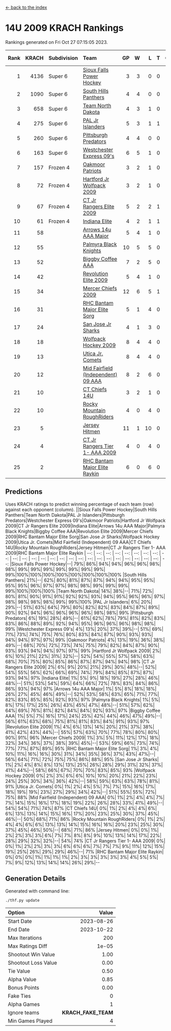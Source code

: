 [<- back to the index](readme.md)
# 14U 2009 KRACH Rankings
Rankings generated on Fri Oct 27 07:15:05 2023.

Rank|KRACH|Subdivision|Team|GP|W|L|T|OTW|OTL|SoS|Exp Wins|Win Diff
---:|---:|:---|:---|---:|---:|---:|---:|---:|---:|---:|---:|---:
1|4136|Super 6|[Sioux Falls Power Hockey](https://gamesheetstats.com/seasons/3664/teams/140999/schedule)|3|3|0|0|0|0|182|3.8|-0.0
2|1090|Super 6|[South Hills Panthers](https://gamesheetstats.com/seasons/3664/teams/160166/schedule)|4|4|0|0|0|0|34|4.8|-0.0
3|658|Super 6|[Team North Dakota](https://gamesheetstats.com/seasons/3664/teams/141001/schedule)|4|3|1|0|0|0|872|3.8|-0.0
4|275|Super 6|[PAL Jr Islanders](https://gamesheetstats.com/seasons/3664/teams/140990/schedule)|5|3|1|1|0|0|317|4.4|0.0
5|260|Super 6|[Pittsburgh Predators](https://gamesheetstats.com/seasons/3664/teams/140995/schedule)|4|4|0|0|0|0|8|4.9|0.0
6|163|Super 6|[Westchester Express 09's](https://gamesheetstats.com/seasons/3664/teams/140992/schedule)|6|5|1|0|0|1|36|5.9|0.0
7|157|Frozen 4|[Oakmoor Patriots](https://gamesheetstats.com/seasons/3664/teams/141002/schedule)|3|2|1|0|1|0|182|2.8|-0.0
8|72|Frozen 4|[Hartford Jr Wolfpack 2009](https://gamesheetstats.com/seasons/3664/teams/140979/schedule)|3|2|1|0|0|0|51|2.9|0.0
9|67|Frozen 4|[CT Jr Rangers Elite 2009](https://gamesheetstats.com/seasons/3664/teams/140980/schedule)|5|2|2|1|1|0|93|3.4|0.0
10|61|Frozen 4|[Indiana Elite](https://gamesheetstats.com/seasons/3664/teams/144344/schedule)|4|2|1|1|0|0|34|3.3|-0.0
11|58||[Arrows 14u AAA Major](https://gamesheetstats.com/seasons/3664/teams/140993/schedule)|5|4|1|0|0|0|32|4.9|0.0
12|55||[Palmyra Black Knights](https://gamesheetstats.com/seasons/3664/teams/140997/schedule)|10|5|5|0|0|0|248|5.9|0.0
13|52||[Biggby Coffee AAA](https://gamesheetstats.com/seasons/3664/teams/144343/schedule)|7|2|5|0|0|1|775|2.8|-0.0
14|42||[Revolution Elite 2009](https://gamesheetstats.com/seasons/3664/teams/140996/schedule)|5|4|1|0|0|0|12|4.9|0.0
15|34||[Mercer Chiefs 2009](https://gamesheetstats.com/seasons/3664/teams/140987/schedule)|12|6|5|1|1|0|110|7.4|0.0
16|31||[RHC Bantam Major Elite Sorg](https://gamesheetstats.com/seasons/3664/teams/140985/schedule)|5|1|4|0|0|0|142|1.9|0.0
17|24||[San Jose Jr Sharks](https://gamesheetstats.com/seasons/3664/teams/141003/schedule)|4|1|3|0|0|0|249|1.9|0.0
18|18||[Wolfpack Hockey 2009](https://gamesheetstats.com/seasons/3664/teams/140986/schedule)|8|4|4|0|0|1|26|4.9|0.0
19|13||[Utica Jr. Comets](https://gamesheetstats.com/seasons/3664/teams/140994/schedule)|8|4|4|0|0|0|64|4.9|0.0
20|12||[Mid Fairfield (Independent) 09 AAA](https://gamesheetstats.com/seasons/3664/teams/140981/schedule)|8|2|6|0|0|0|45|2.9|0.0
21|10||[CT Chiefs 14U](https://gamesheetstats.com/seasons/3664/teams/140982/schedule)|3|2|1|0|0|0|5|2.9|0.0
22|10||[Rocky Mountain RoughRiders](https://gamesheetstats.com/seasons/3664/teams/144346/schedule)|4|0|4|0|0|0|1010|0.8|-0.0
23|5||[Jersey Hitmen](https://gamesheetstats.com/seasons/3664/teams/140988/schedule)|11|1|10|0|0|0|79|1.9|0.0
24|4||[CT Jr Rangers Tier 1- AAA 2009](https://gamesheetstats.com/seasons/3664/teams/140983/schedule)|4|0|4|0|0|0|39|0.9|0.0
25|2||[RHC Bantam Major Elite Raykin](https://gamesheetstats.com/seasons/3664/teams/140989/schedule)|6|0|6|0|0|0|22|0.9|0.0

## Predictions
Uses KRACH ratings to predict winning percentage of each team (row) against each opponent (column).
||Sioux Falls Power Hockey|South Hills Panthers|Team North Dakota|PAL Jr Islanders|Pittsburgh Predators|Westchester Express 09's|Oakmoor Patriots|Hartford Jr Wolfpack 2009|CT Jr Rangers Elite 2009|Indiana Elite|Arrows 14u AAA Major|Palmyra Black Knights|Biggby Coffee AAA|Revolution Elite 2009|Mercer Chiefs 2009|RHC Bantam Major Elite Sorg|San Jose Jr Sharks|Wolfpack Hockey 2009|Utica Jr. Comets|Mid Fairfield (Independent) 09 AAA|CT Chiefs 14U|Rocky Mountain RoughRiders|Jersey Hitmen|CT Jr Rangers Tier 1- AAA 2009|RHC Bantam Major Elite Raykin
| --: | --: | --: | --: | --: | --: | --: | --: | --: | --: | --: | --: | --: | --: | --: | --: | --: | --: | --: | --: | --: | --: | --: | --: | --: | --: 
|Sioux Falls Power Hockey|--| 79%| 86%| 94%| 94%| 96%| 96%| 98%| 98%| 99%| 99%| 99%| 99%| 99%| 99%| 99%| 99%|100%|100%|100%|100%|100%|100%|100%|100%
|South Hills Panthers| 21%|--| 62%| 80%| 81%| 87%| 87%| 94%| 94%| 95%| 95%| 95%| 95%| 96%| 97%| 97%| 98%| 98%| 99%| 99%| 99%| 99%|100%|100%|100%
|Team North Dakota| 14%| 38%|--| 71%| 72%| 80%| 81%| 90%| 91%| 91%| 92%| 92%| 93%| 94%| 95%| 96%| 96%| 97%| 98%| 98%| 98%| 98%| 99%| 99%|100%
|PAL Jr Islanders|  6%| 20%| 29%|--| 51%| 63%| 64%| 79%| 80%| 82%| 82%| 83%| 84%| 87%| 89%| 90%| 92%| 94%| 96%| 96%| 96%| 96%| 98%| 98%| 99%
|Pittsburgh Predators|  6%| 19%| 28%| 49%|--| 61%| 62%| 78%| 79%| 81%| 82%| 83%| 83%| 86%| 88%| 89%| 92%| 94%| 95%| 96%| 96%| 96%| 98%| 98%| 99%
|Westchester Express 09's|  4%| 13%| 20%| 37%| 39%|--| 51%| 69%| 71%| 73%| 74%| 75%| 76%| 80%| 83%| 84%| 87%| 90%| 93%| 93%| 94%| 94%| 97%| 97%| 99%
|Oakmoor Patriots|  4%| 13%| 19%| 36%| 38%| 49%|--| 68%| 70%| 72%| 73%| 74%| 75%| 79%| 82%| 84%| 87%| 90%| 93%| 93%| 94%| 94%| 97%| 97%| 99%
|Hartford Jr Wolfpack 2009|  2%|  6%| 10%| 21%| 22%| 31%| 32%|--| 52%| 54%| 55%| 57%| 58%| 63%| 68%| 70%| 75%| 80%| 85%| 86%| 87%| 87%| 94%| 94%| 98%
|CT Jr Rangers Elite 2009|  2%|  6%|  9%| 20%| 21%| 29%| 30%| 48%|--| 52%| 54%| 55%| 56%| 62%| 66%| 69%| 74%| 79%| 84%| 85%| 87%| 87%| 93%| 94%| 97%
|Indiana Elite|  1%|  5%|  9%| 18%| 19%| 27%| 28%| 46%| 48%|--| 51%| 53%| 54%| 59%| 64%| 66%| 72%| 78%| 83%| 84%| 86%| 86%| 93%| 94%| 97%
|Arrows 14u AAA Major|  1%|  5%|  8%| 18%| 18%| 26%| 27%| 45%| 46%| 49%|--| 52%| 53%| 58%| 63%| 65%| 71%| 77%| 82%| 83%| 85%| 85%| 92%| 93%| 97%
|Palmyra Black Knights|  1%|  5%|  8%| 17%| 17%| 25%| 26%| 43%| 45%| 47%| 48%|--| 51%| 57%| 62%| 64%| 69%| 76%| 81%| 82%| 84%| 84%| 92%| 93%| 97%
|Biggby Coffee AAA|  1%|  5%|  7%| 16%| 17%| 24%| 25%| 42%| 44%| 46%| 47%| 49%|--| 56%| 61%| 63%| 68%| 75%| 81%| 81%| 83%| 84%| 91%| 93%| 97%
|Revolution Elite 2009|  1%|  4%|  6%| 13%| 14%| 20%| 21%| 37%| 38%| 41%| 42%| 43%| 44%|--| 55%| 57%| 63%| 70%| 77%| 78%| 80%| 80%| 90%| 91%| 96%
|Mercer Chiefs 2009|  1%|  3%|  5%| 11%| 12%| 17%| 18%| 32%| 34%| 36%| 37%| 38%| 39%| 45%|--| 53%| 59%| 66%| 73%| 74%| 77%| 77%| 87%| 89%| 95%
|RHC Bantam Major Elite Sorg|  1%|  3%|  4%| 10%| 11%| 16%| 16%| 30%| 31%| 34%| 35%| 36%| 37%| 43%| 47%|--| 56%| 64%| 71%| 72%| 75%| 75%| 86%| 88%| 95%
|San Jose Jr Sharks|  1%|  2%|  4%|  8%|  8%| 13%| 13%| 25%| 26%| 28%| 29%| 31%| 32%| 37%| 41%| 44%|--| 58%| 66%| 67%| 70%| 70%| 83%| 85%| 93%
|Wolfpack Hockey 2009|  0%|  2%|  3%|  6%|  6%| 10%| 10%| 20%| 21%| 22%| 23%| 24%| 25%| 30%| 34%| 36%| 42%|--| 58%| 59%| 63%| 63%| 78%| 81%| 91%
|Utica Jr. Comets|  0%|  1%|  2%|  4%|  5%|  7%|  7%| 15%| 16%| 17%| 18%| 19%| 19%| 23%| 27%| 29%| 34%| 42%|--| 51%| 55%| 55%| 72%| 75%| 88%
|Mid Fairfield (Independent) 09 AAA|  0%|  1%|  2%|  4%|  4%|  7%|  7%| 14%| 15%| 16%| 17%| 18%| 19%| 22%| 26%| 28%| 33%| 41%| 49%|--| 54%| 54%| 71%| 74%| 87%
|CT Chiefs 14U|  0%|  1%|  2%|  4%|  4%|  6%|  6%| 13%| 13%| 14%| 15%| 16%| 17%| 20%| 23%| 25%| 30%| 37%| 45%| 46%|--| 50%| 68%| 71%| 86%
|Rocky Mountain RoughRiders|  0%|  1%|  2%|  4%|  4%|  6%|  6%| 13%| 13%| 14%| 15%| 16%| 16%| 20%| 23%| 25%| 30%| 37%| 45%| 46%| 50%|--| 68%| 71%| 86%
|Jersey Hitmen|  0%|  0%|  1%|  2%|  2%|  3%|  3%|  6%|  7%|  7%|  8%|  8%|  9%| 10%| 13%| 14%| 17%| 22%| 28%| 29%| 32%| 32%|--| 54%| 74%
|CT Jr Rangers Tier 1- AAA 2009|  0%|  0%|  1%|  2%|  2%|  3%|  3%|  6%|  6%|  6%|  7%|  7%|  7%|  9%| 11%| 12%| 15%| 19%| 25%| 26%| 29%| 29%| 46%|--| 71%
|RHC Bantam Major Elite Raykin|  0%|  0%|  0%|  1%|  1%|  1%|  1%|  2%|  3%|  3%|  3%|  3%|  3%|  4%|  5%|  5%|  7%|  9%| 12%| 13%| 14%| 14%| 26%| 29%|--

## Generation Details

Generated with command line:
```
./thf.py update
```

| Option | Value |
| :----- | ----: |
| Start Date | 2023-08-26 |
| End Date | 2023-10-22 |
| Max Iterations | 200 |
| Max Ratings Diff | 1e-05 |
| Shootout Win Value | 1.00 |
| Shootout Loss Value | 0.00 |
| Tie Value | 0.50 |
| Alpha Value | 0.85 |
| Bonus Points | 0.00 |
| Fake Ties | 0 |
| Alpha Games | 1 |
| Ignore teams | __KRACH_FAKE_TEAM__ |
| Min Games Played | 4 |

